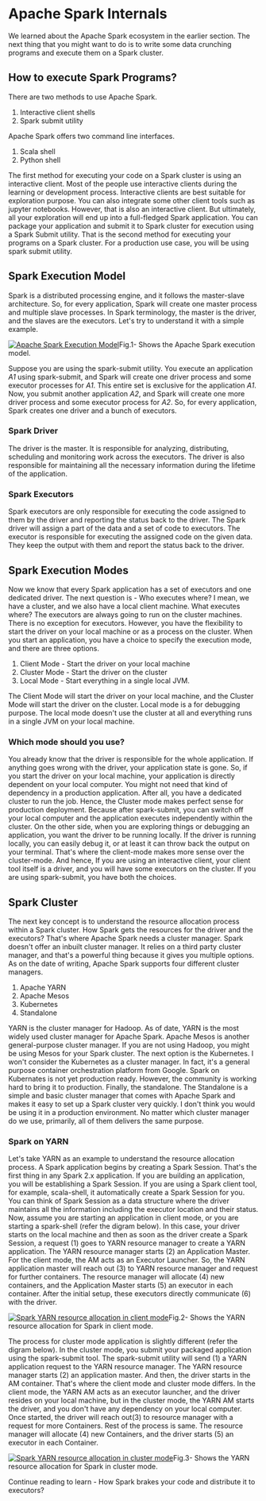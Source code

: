 # Apache Spark Internals

We learned about the Apache Spark ecosystem in the earlier section. The next thing that you might want to do is to write some data crunching programs and execute them on a Spark cluster.

## How to execute Spark Programs?

There are two methods to use Apache Spark.

1. Interactive client shells
2. Spark submit utility

Apache Spark offers two command line interfaces.

1. Scala shell
2. Python shell

The first method for executing your code on a Spark cluster is using an interactive client. Most of the people use interactive clients during the learning or development process. Interactive clients are best suitable for exploration purpose. You can also integrate some other client tools such as jupyter notebooks. However, that is also an interactive client. 
But ultimately, all your exploration will end up into a full-fledged Spark application. You can package your application and submit it to Spark cluster for execution using a Spark Submit utility. That is the second method for executing your programs on a Spark cluster. For a production use case, you will be using spark submit utility.

## Spark Execution Model

Spark is a distributed processing engine, and it follows the master-slave architecture. So, for every application, Spark will create one master process and multiple slave processes. In Spark terminology, the master is the driver, and the slaves are the executors. Let's try to understand it with a simple example.

[![Apache Spark Execution Model](https://www.learningjournal.guru/_resources/img/jpg-7x/apache-spark-execution-model.jpg)](https://www.learningjournal.guru/_resources/img/jpg-7x/apache-spark-execution-model.jpg)Fig.1- Shows the Apache Spark execution model.

Suppose you are using the spark-submit utility. You execute an application *A1* using spark-submit, and Spark will create one driver process and some executor processes for *A1*. This entire set is exclusive for the application *A1*. 
Now, you submit another application *A2*, and Spark will create one more driver process and some executor process for *A2*. So, for every application, Spark creates one driver and a bunch of executors.

### Spark Driver

The driver is the master. It is responsible for analyzing, distributing, scheduling and monitoring work across the executors. The driver is also responsible for maintaining all the necessary information during the lifetime of the application.

### Spark Executors

Spark executors are only responsible for executing the code assigned to them by the driver and reporting the status back to the driver. The Spark driver will assign a part of the data and a set of code to executors. The executor is responsible for executing the assigned code on the given data. They keep the output with them and report the status back to the driver.

## Spark Execution Modes

Now we know that every Spark application has a set of executors and one dedicated driver. The next question is - Who executes where? I mean, we have a cluster, and we also have a local client machine. What executes where? 
The executors are always going to run on the cluster machines. There is no exception for executors. However, you have the flexibility to start the driver on your local machine or as a process on the cluster. When you start an application, you have a choice to specify the execution mode, and there are three options.

1. Client Mode - Start the driver on your local machine
2. Cluster Mode - Start the driver on the cluster
3. Local Mode - Start everything in a single local JVM.

The Client Mode will start the driver on your local machine, and the Cluster Mode will start the driver on the cluster. Local mode is a for debugging purpose. The local mode doesn't use the cluster at all and everything runs in a single JVM on your local machine.

### Which mode should you use?

You already know that the driver is responsible for the whole application. If anything goes wrong with the driver, your application state is gone. So, if you start the driver on your local machine, your application is directly dependent on your local computer. You might not need that kind of dependency in a production application. After all, you have a dedicated cluster to run the job. Hence, the Cluster mode makes perfect sense for production deployment. Because after spark-submit, you can switch off your local computer and the application executes independently within the cluster. 
On the other side, when you are exploring things or debugging an application, you want the driver to be running locally. If the driver is running locally, you can easily debug it, or at least it can throw back the output on your terminal. That's where the client-mode makes more sense over the cluster-mode. And hence, If you are using an interactive client, your client tool itself is a driver, and you will have some executors on the cluster. If you are using spark-submit, you have both the choices.

## Spark Cluster

The next key concept is to understand the resource allocation process within a Spark cluster. 
How Spark gets the resources for the driver and the executors? 
That's where Apache Spark needs a cluster manager. Spark doesn't offer an inbuilt cluster manager. It relies on a third party cluster manager, and that's a powerful thing because it gives you multiple options. As on the date of writing, Apache Spark supports four different cluster managers.

1. Apache YARN
2. Apache Mesos
3. Kubernetes
4. Standalone

YARN is the cluster manager for Hadoop. As of date, YARN is the most widely used cluster manager for Apache Spark. 
Apache Mesos is another general-purpose cluster manager. If you are not using Hadoop, you might be using Mesos for your Spark cluster. 
The next option is the Kubernetes. I won't consider the Kubernetes as a cluster manager. In fact, it's a general purpose container orchestration platform from Google. Spark on Kubernates is not yet production ready. However, the community is working hard to bring it to production. 
Finally, the standalone. The Standalone is a simple and basic cluster manager that comes with Apache Spark and makes it easy to set up a Spark cluster very quickly. I don't think you would be using it in a production environment. 
No matter which cluster manager do we use, primarily, all of them delivers the same purpose.

### Spark on YARN

Let's take YARN as an example to understand the resource allocation process. 
A Spark application begins by creating a Spark Session. That's the first thing in any Spark 2.x application. If you are building an application, you will be establishing a Spark Session. If you are using a Spark client tool, for example, scala-shell, it automatically create a Spark Session for you. You can think of Spark Session as a data structure where the driver maintains all the information including the executor location and their status. 
Now, assume you are starting an application in client mode, or you are starting a spark-shell (refer the digram below). In this case, your driver starts on the local machine and then as soon as the driver create a Spark Session, a request (1) goes to YARN resource manager to create a YARN application. The YARN resource manager starts (2) an Application Master. For the client mode, the AM acts as an Executor Launcher. So, the YARN application master will reach out (3) to YARN resource manager and request for further containers. The resource manager will allocate (4) new containers, and the Application Master starts (5) an executor in each container. After the initial setup, these executors directly communicate (6) with the driver.

[![Spark YARN resource allocation in client mode](https://www.learningjournal.guru/_resources/img/jpg-7x/spark-yarn-resource-allocation-in-client-mode.jpg)](https://www.learningjournal.guru/_resources/img/jpg-7x/spark-yarn-resource-allocation-in-client-mode.jpg)Fig.2- Shows the YARN resource allocation for Spark in client mode.

The process for cluster mode application is slightly different (refer the digram below). In the cluster mode, you submit your packaged application using the spark-submit tool. The spark-submit utility will send (1) a YARN application request to the YARN resource manager. The YARN resource manager starts (2) an application master. And then, the driver starts in the AM container. That's where the client mode and cluster mode differs. 
In the client mode, the YARN AM acts as an executor launcher, and the driver resides on your local machine, but in the cluster mode, the YARN AM starts the driver, and you don't have any dependency on your local computer. Once started, the driver will reach out(3) to resource manager with a request for more Containers. Rest of the process is same. The resource manager will allocate (4) new Containers, and the driver starts (5) an executor in each Container.

[![Spark YARN resource allocation in cluster mode](https://www.learningjournal.guru/_resources/img/jpg-7x/spark-yarn-resource-allocation-in-cluster-mode.jpg)](https://www.learningjournal.guru/_resources/img/jpg-7x/spark-yarn-resource-allocation-in-cluster-mode.jpg)Fig.3- Shows the YARN resource allocation for Spark in cluster mode.

Continue reading to learn - How Spark brakes your code and distribute it to executors?